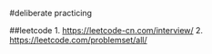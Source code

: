 #deliberate practicing

##leetcode
    1. https://leetcode-cn.com/interview/
    2. https://leetcode.com/problemset/all/
